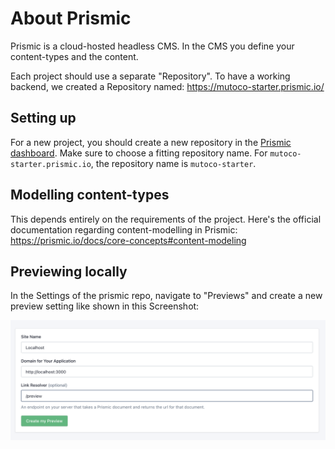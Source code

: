 # About Prismic

Prismic is a cloud-hosted headless CMS. In the CMS you define your content-types and the content.

Each project should use a separate "Repository". To have a working backend, we created a Repository named: https://mutoco-starter.prismic.io/

## Setting up

For a new project, you should create a new repository in the [Prismic dashboard](https://prismic.io/dashboard). 
Make sure to choose a fitting repository name. For `mutoco-starter.prismic.io`, the repository name is `mutoco-starter`.

## Modelling content-types

This depends entirely on the requirements of the project. Here's the official documentation regarding content-modelling
in Prismic: https://prismic.io/docs/core-concepts#content-modeling

## Previewing locally

In the Settings of the prismic repo, navigate to "Previews" and create a new preview setting like shown in this
Screenshot:

![Local Preview Settings](./assets/create-preview.png)


